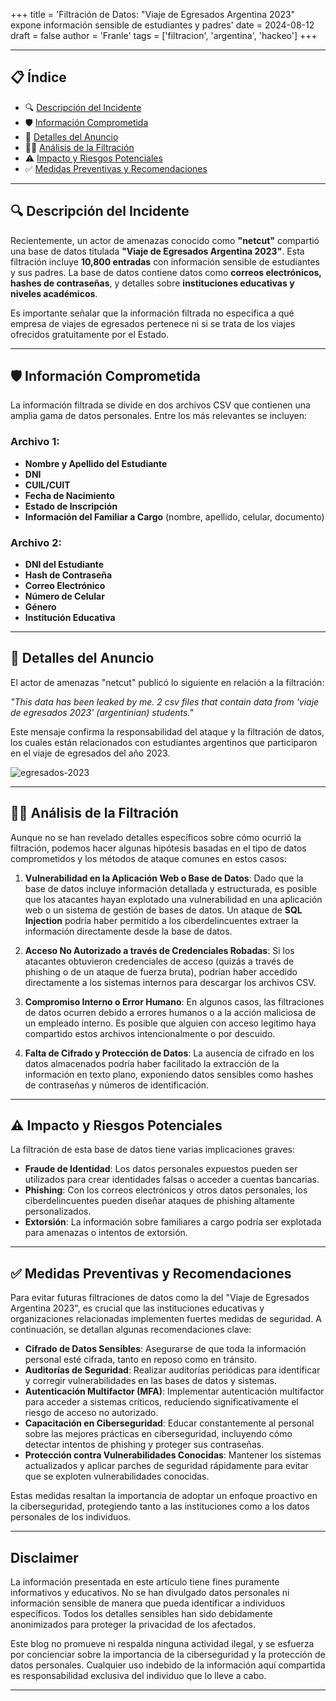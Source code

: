 +++
title = 'Filtración de Datos: "Viaje de Egresados Argentina 2023" expone información sensible de estudiantes y padres'
date = 2024-08-12
draft = false
author = 'Franle'
tags = ['filtracion', 'argentina', 'hackeo']
+++

---

## 📋 Índice
- 🔍 [Descripción del Incidente](#🔍-descripción-del-incidente)
- 🛡️ [Información Comprometida](#🛡️-información-comprometida)
- 🛑 [Detalles del Anuncio](#🛑-detalles-del-anuncio)
- 🕵️‍♂️ [Análisis de la Filtración](#🕵️‍♂️-análisis-de-la-filtración)
- ⚠️ [Impacto y Riesgos Potenciales](#⚠️-impacto-y-riesgos-potenciales)
- ✅ [Medidas Preventivas y Recomendaciones](#✅-medidas-preventivas-y-recomendaciones)

---

## 🔍 Descripción del Incidente

Recientemente, un actor de amenazas conocido como **"netcut"** compartió una base de datos titulada **"Viaje de Egresados Argentina 2023"**. Esta filtración incluye **10,800 entradas** con información sensible de estudiantes y sus padres. La base de datos contiene datos como **correos electrónicos, hashes de contraseñas**, y detalles sobre **instituciones educativas y niveles académicos**.

Es importante señalar que la información filtrada no especifica a qué empresa de viajes de egresados pertenece ni si se trata de los viajes ofrecidos gratuitamente por el Estado.

---

## 🛡️ Información Comprometida

La información filtrada se divide en dos archivos CSV que contienen una amplia gama de datos personales. Entre los más relevantes se incluyen:

### Archivo 1:
- **Nombre y Apellido del Estudiante**
- **DNI**
- **CUIL/CUIT**
- **Fecha de Nacimiento**
- **Estado de Inscripción**
- **Información del Familiar a Cargo** (nombre, apellido, celular, documento)

### Archivo 2:
- **DNI del Estudiante**
- **Hash de Contraseña**
- **Correo Electrónico**
- **Número de Celular**
- **Género**
- **Institución Educativa**

---

## 🛑 Detalles del Anuncio

El actor de amenazas "netcut" publicó lo siguiente en relación a la filtración:

_"This data has been leaked by me. 2 csv files that contain data from 'viaje de egresados 2023' (argentinian) students."_

Este mensaje confirma la responsabilidad del ataque y la filtración de datos, los cuales están relacionados con estudiantes argentinos que participaron en el viaje de egresados del año 2023.

![egresados-2023](https://i.ibb.co/9Gmtmxr/Argentina-Egresados.png)

---

## 🕵️‍♂️ Análisis de la Filtración

Aunque no se han revelado detalles específicos sobre cómo ocurrió la filtración, podemos hacer algunas hipótesis basadas en el tipo de datos comprometidos y los métodos de ataque comunes en estos casos:

1. **Vulnerabilidad en la Aplicación Web o Base de Datos**: Dado que la base de datos incluye información detallada y estructurada, es posible que los atacantes hayan explotado una vulnerabilidad en una aplicación web o un sistema de gestión de bases de datos. Un ataque de **SQL Injection** podría haber permitido a los ciberdelincuentes extraer la información directamente desde la base de datos.

2. **Acceso No Autorizado a través de Credenciales Robadas**: Si los atacantes obtuvieron credenciales de acceso (quizás a través de phishing o de un ataque de fuerza bruta), podrían haber accedido directamente a los sistemas internos para descargar los archivos CSV.

3. **Compromiso Interno o Error Humano**: En algunos casos, las filtraciones de datos ocurren debido a errores humanos o a la acción maliciosa de un empleado interno. Es posible que alguien con acceso legítimo haya compartido estos archivos intencionalmente o por descuido.

4. **Falta de Cifrado y Protección de Datos**: La ausencia de cifrado en los datos almacenados podría haber facilitado la extracción de la información en texto plano, exponiendo datos sensibles como hashes de contraseñas y números de identificación.

---

## ⚠️ Impacto y Riesgos Potenciales

La filtración de esta base de datos tiene varias implicaciones graves:

- **Fraude de Identidad**: Los datos personales expuestos pueden ser utilizados para crear identidades falsas o acceder a cuentas bancarias.
- **Phishing**: Con los correos electrónicos y otros datos personales, los ciberdelincuentes pueden diseñar ataques de phishing altamente personalizados.
- **Extorsión**: La información sobre familiares a cargo podría ser explotada para amenazas o intentos de extorsión.

---

## ✅ Medidas Preventivas y Recomendaciones

Para evitar futuras filtraciones de datos como la del "Viaje de Egresados Argentina 2023", es crucial que las instituciones educativas y organizaciones relacionadas implementen fuertes medidas de seguridad. A continuación, se detallan algunas recomendaciones clave:

- **Cifrado de Datos Sensibles**: Asegurarse de que toda la información personal esté cifrada, tanto en reposo como en tránsito.
- **Auditorías de Seguridad**: Realizar auditorías periódicas para identificar y corregir vulnerabilidades en las bases de datos y sistemas.
- **Autenticación Multifactor (MFA)**: Implementar autenticación multifactor para acceder a sistemas críticos, reduciendo significativamente el riesgo de acceso no autorizado.
- **Capacitación en Ciberseguridad**: Educar constantemente al personal sobre las mejores prácticas en ciberseguridad, incluyendo cómo detectar intentos de phishing y proteger sus contraseñas.
- **Protección contra Vulnerabilidades Conocidas**: Mantener los sistemas actualizados y aplicar parches de seguridad rápidamente para evitar que se exploten vulnerabilidades conocidas.

Estas medidas resaltan la importancia de adoptar un enfoque proactivo en la ciberseguridad, protegiendo tanto a las instituciones como a los datos personales de los individuos.

---

## Disclaimer

La información presentada en este artículo tiene fines puramente informativos y educativos. No se han divulgado datos personales ni información sensible de manera que pueda identificar a individuos específicos. Todos los detalles sensibles han sido debidamente anonimizados para proteger la privacidad de los afectados.

Este blog no promueve ni respalda ninguna actividad ilegal, y se esfuerza por concienciar sobre la importancia de la ciberseguridad y la protección de datos personales. Cualquier uso indebido de la información aquí compartida es responsabilidad exclusiva del individuo que lo lleve a cabo.

---
